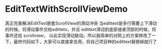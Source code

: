 # EditTextWithScrollViewDemo
真正完美解决EditText嵌套ScrollView的滑动冲突
当edittext是多行需要上下滑动的时候，将滑动事件交给edittetx，并且 edittext滑动到底部或者顶部的时候，将事件还给 scrollview，
以此实现滑动联动。所以我简单的对网上的方案修改了一下，最终代码如下，大家可以直接拿去用，将自己项目种的edittext替换掉就行了
